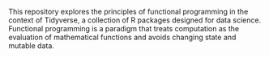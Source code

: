 This repository explores the principles of functional programming in the context of Tidyverse, a collection of R packages designed for data science. 
Functional programming is a paradigm that treats computation as the evaluation of mathematical functions and avoids changing state and mutable data.
